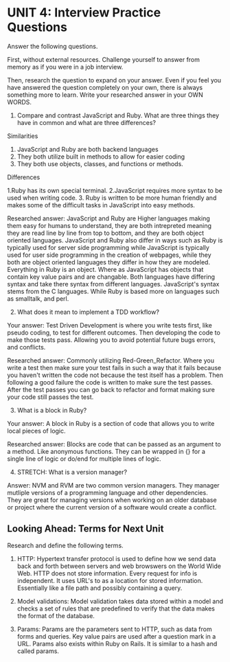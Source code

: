 # UNIT 4: Interview Practice Questions

Answer the following questions.

First, without external resources. Challenge yourself to answer from memory as if you were in a job interview.

Then, research the question to expand on your answer. Even if you feel you have answered the question completely on your own, there is always something more to learn. Write your researched answer in your OWN WORDS.

1. Compare and contrast JavaScript and Ruby. What are three things they have in common and what are three differences?

Similarities

1. JavaScript and Ruby are both backend languages
2. They both utilize built in methods to allow for easier coding
3. They both use objects, classes, and functions or methods.

Differences

1.Ruby has its own special terminal.
2.JavaScript requires more syntax to be used when writing code.
3. Ruby is written to be more human friendly and makes some of the difficult tasks in JavaScript into easy methods.

Researched answer: JavaScript and Ruby are Higher languages making them easy for humans to understand, they are both intrepreted meaning they are read line by line from top to bottom, and they are both object oriented languages. JavaScript and Ruby also differ in ways such as Ruby is typically used for server side programming while JavaScript is typically used for user side programming in the creation of webpages, while they both are object oriented languages they differ in how they are modeled. Everything in Ruby is an object. Where as JavaScript has objects that contain key value pairs and are changable. Both languages have differing syntax and take there syntax from different languages. JavaScript's syntax stems from the C languages. While Ruby is based more on languages such as smalltalk, and perl.

2. What does it mean to implement a TDD workflow?

Your answer: Test Driven Development is where you write tests first, like pseudo coding, to test for different outcomes. Then developing the code to make those tests pass. Allowing you to avoid potential future bugs errors, and conflicts.

Researched answer: Commonly utilizing Red-Green_Refactor. Where you write a test then make sure your test fails in such a way that it fails because you haven't written the code not because the test itself has a problem. Then following a good failure the code is written to make sure the test passes. After the test passes you can go back to refactor and format making sure your code still passes the test.

3. What is a block in Ruby?

Your answer: A block in Ruby is a section of code that allows you to write local pieces of logic.

Researched answer: Blocks are code that can be passed as an argument to a method. Like anonymous functions. They can be wrapped in {} for a single line of logic or do/end for multiple lines of logic.

4. STRETCH: What is a version manager?

Answer: NVM and RVM are two common version managers. They manager mutliple versions of a programming language and other dependencies. They are great for managing versions when working on an older database or project where the current version of a software would create a conflict.

## Looking Ahead: Terms for Next Unit

Research and define the following terms.

1. HTTP: Hypertext transfer protocol is used to define how we send data back and forth between servers and web browswers on the World Wide Web. HTTP does not store information. Every request for info is independent. It uses URL's to as a location for stored information. Essentially like a file path and possibly containing a query.

2. Model validations: Model validation takes data stored within a model and checks a set of rules that are predefined to verify that the data makes the format of the database.

3. Params: Params are the parameters sent to HTTP, such as data from forms and queries. Key value pairs are used after a question mark in a URL. Params also exists within Ruby on Rails. It is similar to a hash and called params.
